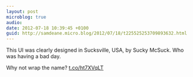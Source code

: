 ```yaml
---
layout: post
microblog: true
audio: 
date: 2012-07-18 10:39:45 +0100
guid: http://samdeane.micro.blog/2012/07/18/t225525253709893632.html
---
```

This UI was clearly designed in Sucksville, USA, by Sucky McSuck. Who was having a bad day. 

Why not wrap the name? [t.co/ht7XVqLT](http://t.co/ht7XVqLT)
